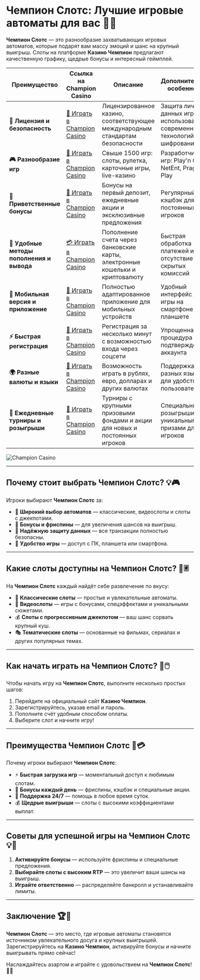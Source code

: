# Чемпион Слотс: Лучшие игровые автоматы для вас 🎰🌟

**Чемпион Слотс** — это разнообразие захватывающих игровых автоматов, которые подарят вам массу эмоций и шанс на крупный выигрыш. Слоты на платформе **Казино Чемпион** предлагают качественную графику, щедрые бонусы и интересный геймплей.

| **Преимущество**                      | **Ссылка на Champion Casino**              | **Описание**                                       | **Дополнительные особенности**                     |
|----------------------------------------|--------------------------------------------|--------------------------------------------------|--------------------------------------------------|
| **🎰 Лицензия и безопасность**         | [💎 Играть в Champion Casino](https://temon-gter.cfd/go/lRq?p80412p304504pcc44t17455) | Лицензированное казино, соответствующее международным стандартам безопасности | Защита личных данных игроков с использованием современных технологий шифрования |
| **🎮 Разнообразие игр**                | [🎉 Играть в Champion Casino](https://temon-gter.cfd/go/lRq?p80412p304504pcc44t17455) | Свыше 1500 игр: слоты, рулетка, карточные игры, live-казино | Разработчики игр: Play'n GO, NetEnt, Pragmatic Play |
| **🎁 Приветственные бонусы**          | [🎯 Играть в Champion Casino](https://temon-gter.cfd/go/lRq?p80412p304504pcc44t17455) | Бонусы на первый депозит, ежедневные акции и эксклюзивные предложения | Регулярный кэшбэк для постоянных игроков |
| **💸 Удобные методы пополнения и вывода** | [💳 Играть в Champion Casino](https://temon-gter.cfd/go/lRq?p80412p304504pcc44t17455) | Пополнение счета через банковские карты, электронные кошельки и криптовалюту | Быстрая обработка платежей и отсутствие скрытых комиссий |
| **📱 Мобильная версия и приложение**   | [🚀 Играть в Champion Casino](https://temon-gter.cfd/go/lRq?p80412p304504pcc44t17455) | Полностью адаптированное приложение для мобильных устройств | Удобный интерфейс для игры на смартфоне или планшете |
| **⚡ Быстрая регистрация**             | [🔑 Играть в Champion Casino](https://temon-gter.cfd/go/lRq?p80412p304504pcc44t17455) | Регистрация за несколько минут с возможностью входа через соцсети | Упрощенная процедура подтверждения аккаунта |
| **🌍 Разные валюты и языки**           | [💸 Играть в Champion Casino](https://temon-gter.cfd/go/lRq?p80412p304504pcc44t17455) | Возможность играть в рублях, евро, долларах и других валютах | Поддержка разных языков для удобства пользователей |
| **🏅 Ежедневные турниры и розыгрыши**  | [🎲 Играть в Champion Casino](https://temon-gter.cfd/go/lRq?p80412p304504pcc44t17455) | Турниры с крупными призовыми фондами и акции для новых и постоянных игроков | Специальные розыгрыши с уникальными призами для VIP-игроков |

![Champion Casino](https://pik.org.ua/wp-content/uploads/2023/01/champion-casino01.png)

---

## Почему стоит выбрать Чемпион Слотс? 💡🎮

Игроки выбирают **Чемпион Слотс** за:

- 🎰 **Широкий выбор автоматов** — классические, видеослоты и слоты с джекпотами.
- 🎁 **Бонусы и фриспины** — для увеличения шансов на выигрыш.
- 🔐 **Надёжную защиту данных** — все транзакции полностью безопасны.
- 📱 **Удобство игры** — доступ с ПК, планшета или смартфона.

---

## Какие слоты доступны на Чемпион Слотс? 🎡🃠

На **Чемпион Слотс** каждый найдёт себе развлечение по вкусу:

- 🌟 **Классические слоты** — простые и увлекательные автоматы.
- 🎥 **Видеослоты** — игры с бонусами, спецэффектами и уникальными сюжетами.
- 💰 **Слоты с прогрессивным джекпотом** — ваш шанс сорвать крупный куш.
- 🎭 **Тематические слоты** — основанные на фильмах, сериалах и других популярных темах.

---

## Как начать играть на Чемпион Слотс? 🚀🖱️

Чтобы начать игру на **Чемпион Слотс**, выполните несколько простых шагов:

1. Перейдите на официальный сайт **Казино Чемпион**.
2. Зарегистрируйтесь, указав email и пароль.
3. Пополните счёт удобным способом оплаты.
4. Выберите слот и начните игру!

---

## Преимущества Чемпион Слотс 🌟💳

Почему игроки выбирают **Чемпион Слотс**:

- ⚡ **Быстрая загрузка игр** — моментальный доступ к любимым слотам.
- 🎀 **Бонусы каждый день** — фриспины, кэшбэк и специальные акции.
- 💬 **Поддержка 24/7** — помощь в любое время суток.
- 💰 **Щедрые выигрыши** — слоты с высокими коэффициентами выплат.

---

## Советы для успешной игры на Чемпион Слотс 💡🎯

1. **Активируйте бонусы** — используйте фриспины и специальные предложения.
2. **Выбирайте слоты с высоким RTP** — это увеличит ваши шансы на выигрыш.
3. **Играйте ответственно** — распределяйте банкролл и устанавливайте лимиты.

---

## Заключение 🏆🎉

**Чемпион Слотс** — это место, где игровые автоматы становятся источником увлекательного досуга и крупных выигрышей. Зарегистрируйтесь на **Казино Чемпион**, активируйте бонусы и начните выигрывать прямо сейчас!

Наслаждайтесь азартом и играйте с удовольствием на **Чемпион Слотс**! 🎰🌟
